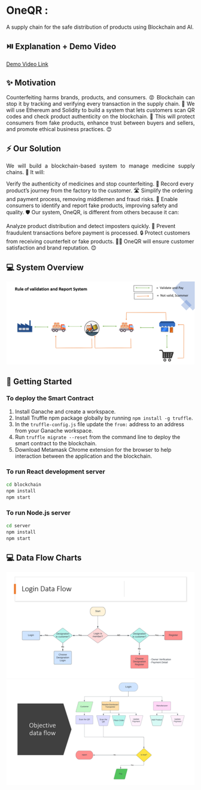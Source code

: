 # OneQR :

A supply chain for the safe distribution of products using Blockchain and AI.

## ⏯️ Explanation + Demo Video

<a href="https://vimeo.com/809993698">Demo Video Link</a>


## ✨ Motivation
<p align="justify">
Counterfeiting harms brands, products, and consumers. 😡 Blockchain can stop it by tracking and verifying every transaction in the supply chain. 🙌 We will use Ethereum and Solidity to build a system that lets customers scan QR codes and check product authenticity on the blockchain. 🚀 This will protect consumers from fake products, enhance trust between buyers and sellers, and promote ethical business practices. 😊
</p>

## ⚡ Our Solution
<p align="justify">
We will build a blockchain-based system to manage medicine supply chains. 🏥 It will:

Verify the authenticity of medicines and stop counterfeiting. 💯
Record every product’s journey from the factory to the customer. 🛣️
Simplify the ordering and payment process, removing middlemen and fraud risks. 💸
Enable consumers to identify and report fake products, improving safety and quality. 🛡️
Our system, OneQR, is different from others because it can:

Analyze product distribution and detect imposters quickly. 🔎
Prevent fraudulent transactions before payment is processed. 🔒
Protect customers from receiving counterfeit or fake products. 🙅‍♂️
OneQR will ensure customer satisfaction and brand reputation. 😊
</p>

## 💻 System Overview
<img src="assests\Rule and Validation System.png"/>

## 👀 Getting Started

### To deploy the Smart Contract

1. Install Ganache and create a workspace.
2. Install Truffle npm package globally by running ```npm install -g truffle```.
3. In the `truffle-config.js` file update the `from:` address to an address from your Ganache workspace.
4. Run ```truffle migrate --reset``` from the command line to deploy the smart contract to the blockchain.
5. Download Metamask Chrome extension for the browser to help interaction between the application and the blockchain.

### To run React development server

```bash
cd blockchain
npm install
npm start
```

### To run Node.js server
```bash
cd server
npm install
npm start
```
## 💻 Data Flow Charts
<img src="assests\Screenshot (49).png"/>
<img src="assests\Screenshot (50).png"/>